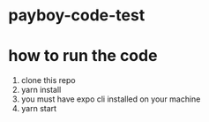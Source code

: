 # payboy-code-test

# how to run the code

1) clone this repo
2) yarn install
3) you must have expo cli installed on your machine
4) yarn start
